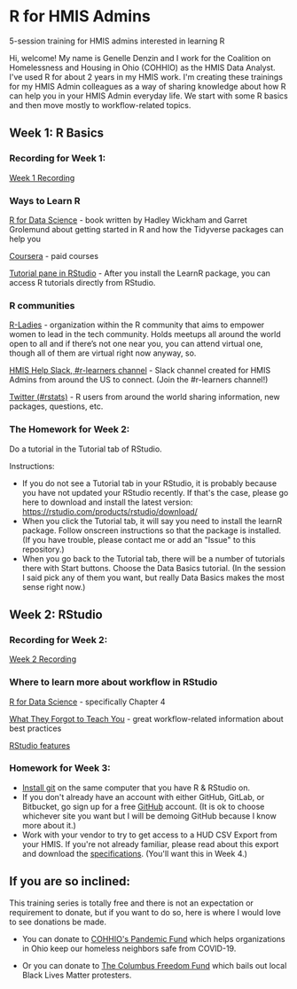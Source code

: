 # R for HMIS Admins
5-session training for HMIS admins interested in learning R

Hi, welcome! My name is Genelle Denzin and I work for the Coalition on Homelessness and Housing in Ohio (COHHIO) as the HMIS Data Analyst. I've used R for about 2 years in my HMIS work. I'm creating these trainings for my HMIS Admin colleagues as a way of sharing knowledge about how R can help you in your HMIS Admin everyday life. We start with some R basics and then move mostly to workflow-related topics.

## Week 1: R Basics


### Recording for Week 1:

[Week 1 Recording](https://transcripts.gotomeeting.com/#/s/0885c2ba654203fdcdf1ea00f1c6151cb7a8f6449bb477518d44c635edd4e3f5)

### Ways to Learn R

[R for Data Science](https://r4ds.had.co.nz/) - book written by Hadley Wickham and Garret Grolemund about getting started in R and how the Tidyverse packages can help you

[Coursera](https://www.coursera.org/courses?query=r) - paid courses

[Tutorial pane in RStudio](https://blog.rstudio.com/2020/02/25/rstudio-1-3-integrated-tutorials/) - After you install the LearnR package, you can access R tutorials directly from RStudio.

### R communities

[R-Ladies](https://rladies.org/) - organization within the R community that aims to empower women to lead in the tech community. Holds meetups all around the world open to all and if there’s not one near you, you can attend virtual one, though all of them are virtual right now anyway, so.

[HMIS Help Slack, #r-learners channel](https://join.slack.com/t/hmishelp/shared_invite/enQtNTEyMDA4MzA0MTYzLTlmNTUxMDYyYzFhNjI0M2E5NGZhODRjNWJlZjljM2MwMGI4NjQ0YzUyZTk2NGJjNDUxOWZlNWI2MDQ4MDUxNmM) - Slack channel created for HMIS Admins from around the US to connect. (Join the #r-learners channel!)

[Twitter (#rstats)](https://twitter.com/hashtag/rstats?src=hashtag_click) - 
R users from around the world sharing information, new packages, questions, etc.

### The Homework for Week 2:

Do a tutorial in the Tutorial tab of RStudio.

Instructions:

- If you do not see a Tutorial tab in your RStudio, it is probably because you have not updated your RStudio recently. If that's the case, please go here to download and install the latest version: https://rstudio.com/products/rstudio/download/ 
- When you click the Tutorial tab, it will say you need to install the learnR package. Follow onscreen instructions so that the package is installed. (If you have trouble, please contact me or add an "Issue" to this repository.)
- When you go back to the Tutorial tab, there will be a number of tutorials there with Start buttons. Choose the Data Basics tutorial. (In the session I said pick any of them you want, but really Data Basics makes the most sense right now.)

## Week 2: RStudio

### Recording for Week 2:

[Week 2 Recording](https://attendee.gotowebinar.com/recording/7189142892199735820)

### Where to learn more about workflow in RStudio

[R for Data Science](https://r4ds.had.co.nz/) - specifically Chapter 4

[What They Forgot to Teach You](https://rstats.wtf) - great workflow-related information about best practices

[RStudio features](https://rstudio.com/products/rstudio/features/)

### Homework for Week 3:

- [Install git](https://git-scm.com/download/win) on the same computer that you have R & RStudio on.
- If you don't already have an account with either GitHub, GitLab, or Bitbucket, go sign up for a free [GitHub](https://github.com/) account. (It is ok to choose whichever site you want but I will be demoing GitHub because I know more about it.)
- Work with your vendor to try to get access to a HUD CSV Export from your HMIS. If you're not already familiar, please read about this export and download the [specifications](https://hudhdx.info/VendorResources.aspx). (You'll want this in Week 4.) 

## If you are so inclined:

This training series is totally free and there is not an expectation or requirement to donate, but if you want to do so, here is where I would love to see donations be made.

- You can donate to [COHHIO's Pandemic Fund](https://actionnetwork.org/fundraising/cohhio-pandemic-emergency-fund) which helps organizations in Ohio keep our homeless neighbors safe from COVID-19.

- Or you can donate to [The Columbus Freedom Fund](https://www.paypal.me/columbusfreedomfund) which bails out local Black Lives Matter protesters.

